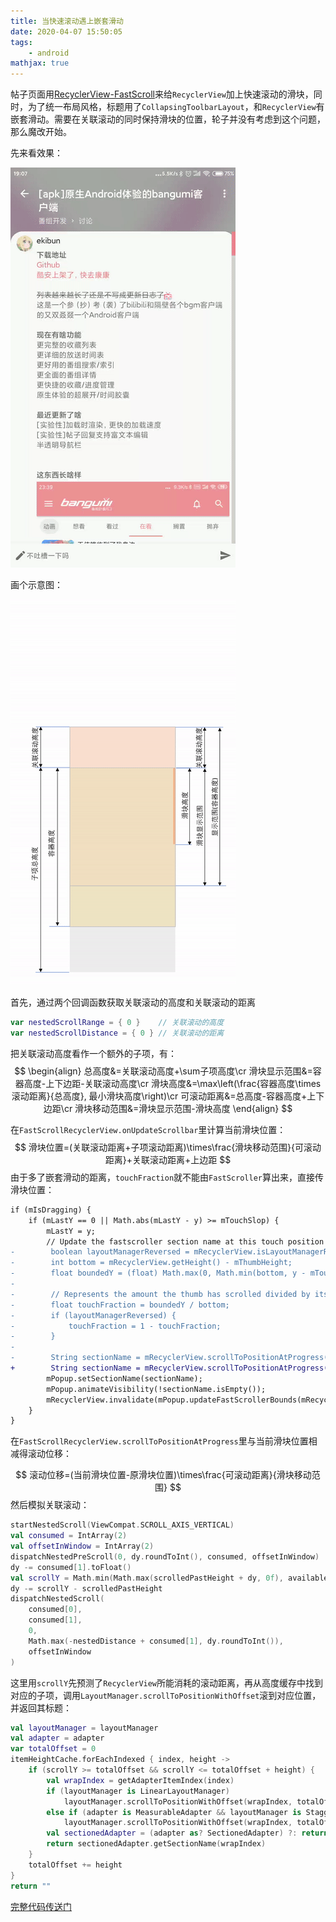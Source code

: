 ```yaml
---
title: 当快速滚动遇上嵌套滑动
date: 2020-04-07 15:50:05
tags:
	- android
mathjax: true
---
```


帖子页面用[RecyclerView-FastScroll](https://github.com/timusus/RecyclerView-FastScroll)来给`RecyclerView`加上快速滚动的滑块，同时，为了统一布局风格，标题用了`CollapsingToolbarLayout`，和`RecyclerView`有嵌套滑动。需要在关联滚动的同时保持滑块的位置，轮子并没有考虑到这个问题，那么魔改开始。

<!--more-->

先来看效果：

![prev](fastscrollview/prev.gif)

画个示意图：

![fig1](fastscrollview/fig1.gif)

首先，通过两个回调函数获取关联滚动的高度和关联滚动的距离

```kotlin
var nestedScrollRange = { 0 }    // 关联滚动的高度
var nestedScrollDistance = { 0 } // 关联滚动的距离
```

把关联滚动高度看作一个额外的子项，有：
$$
\begin{align}
总高度&=关联滚动高度+\sum子项高度\cr
滑块显示范围&=容器高度-上下边距-关联滚动高度\cr
滑块高度&=\max\left(\frac{容器高度\times 滚动距离}{总高度}, 最小滑块高度\right)\cr
可滚动距离&=总高度-容器高度+上下边距\cr
滑块移动范围&=滑块显示范围-滑块高度
\end{align}
$$

在`FastScrollRecyclerView.onUpdateScrollbar`里计算当前滑块位置：
$$
滑块位置=(关联滚动距离+子项滚动距离)\times\frac{滑块移动范围}{可滚动距离}+关联滚动距离+上边距
$$
由于多了嵌套滑动的距离，`touchFraction`就不能由`FastScroller`算出来，直接传滑块位置：

```diff
if (mIsDragging) {
    if (mLastY == 0 || Math.abs(mLastY - y) >= mTouchSlop) {
        mLastY = y;
        // Update the fastscroller section name at this touch position
-        boolean layoutManagerReversed = mRecyclerView.isLayoutManagerReversed();
-        int bottom = mRecyclerView.getHeight() - mThumbHeight;
-        float boundedY = (float) Math.max(0, Math.min(bottom, y - mTouchOffset));
-
-        // Represents the amount the thumb has scrolled divided by its total scroll range
-        float touchFraction = boundedY / bottom;
-        if (layoutManagerReversed) {
-            touchFraction = 1 - touchFraction;
-        }
-
-        String sectionName = mRecyclerView.scrollToPositionAtProgress(touchFraction);
+        String sectionName = mRecyclerView.scrollToPositionAtProgress(y - mTouchOffset);
        mPopup.setSectionName(sectionName);
        mPopup.animateVisibility(!sectionName.isEmpty());
        mRecyclerView.invalidate(mPopup.updateFastScrollerBounds(mRecyclerView, mThumbPosition.y));
    }
}
```

在`FastScrollRecyclerView.scrollToPositionAtProgress`里与当前滑块位置相减得滚动位移：

$$
滚动位移=(当前滑块位置-原滑块位置)\times\frac{可滚动距离}{滑块移动范围}
$$
然后模拟关联滚动：

```kotlin
startNestedScroll(ViewCompat.SCROLL_AXIS_VERTICAL)
val consumed = IntArray(2)
val offsetInWindow = IntArray(2)
dispatchNestedPreScroll(0, dy.roundToInt(), consumed, offsetInWindow)
dy -= consumed[1].toFloat()
val scrollY = Math.min(Math.max(scrolledPastHeight + dy, 0f), availableScrollHeight.toFloat())
dy -= scrollY - scrolledPastHeight
dispatchNestedScroll(
    consumed[0],
    consumed[1],
    0,
    Math.max(-nestedDistance + consumed[1], dy.roundToInt()),
    offsetInWindow
)
```

这里用`scrollY`先预测了`RecyclerView`所能消耗的滚动距离，再从高度缓存中找到对应的子项，调用`LayoutManager.scrollToPositionWithOffset`滚到对应位置，并返回其标题：

```kotlin
val layoutManager = layoutManager
val adapter = adapter
var totalOffset = 0
itemHeightCache.forEachIndexed { index, height ->
    if (scrollY >= totalOffset && scrollY <= totalOffset + height) {
        val wrapIndex = getAdapterItemIndex(index)
        if (layoutManager is LinearLayoutManager)
            layoutManager.scrollToPositionWithOffset(wrapIndex, totalOffset - scrollY.roundToInt())
        else if (adapter is MeasurableAdapter && layoutManager is StaggeredGridLayoutManager)
            layoutManager.scrollToPositionWithOffset(wrapIndex, totalOffset - scrollY.roundToInt())
        val sectionedAdapter = (adapter as? SectionedAdapter) ?: return ""
        return sectionedAdapter.getSectionName(wrapIndex)
    }
    totalOffset += height
}
return ""
```

[完整代码传送门](https://github.com/ekibun/Bangumi/blob/master/app/src/main/java/soko/ekibun/bangumi/ui/view/FastScrollRecyclerView.kt)